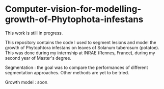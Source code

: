 # Computer-vision-for-modelling-growth-of-Phytophota-infestans

This work is still in progress.

This repository contains the code I used to segment lesions and model the growth of Phytophtora infestans on leaves of Solanum tuberosum (potatoe). This was done during my internship at INRAE (Rennes, France), during my second year of Master's degree.

Segmentation : the goal was to compare the performances of different segmentation approaches. Other methods are yet to be tried.

Growth model : soon.
